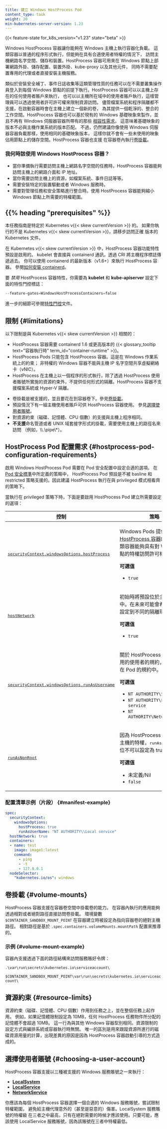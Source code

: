 ```yaml
---
title: 建立 Windows HostProcess Pod
content_type: task
weight: 20
min-kubernetes-server-version: 1.23
---
```


<!--
title: Create a Windows HostProcess Pod
content_type: task
weight: 20
min-kubernetes-server-version: 1.23
-->

<!-- overview -->

{{< feature-state for_k8s_version="v1.23" state="beta" >}}

<!--
Windows HostProcess containers enable you to run containerized
workloads on a Windows host. These containers operate as
normal processes but have access to the host network namespace,
storage, and devices when given the appropriate user privileges.
HostProcess containers can be used to deploy network plugins,
storage configurations, device plugins, kube-proxy, and other
components to Windows nodes without the need for dedicated proxies or
the direct installation of host services.
-->
Windows HostProcess 容器讓你能夠在 Windows 主機上執行容器化負載。
這類容器以普通的程序形式執行，但能夠在具有合適使用者特權的情況下，
訪問主機網路名字空間、儲存和裝置。HostProcess 容器可用來在 Windows
節點上部署網路外掛、儲存配置、裝置外掛、kube-proxy 以及其他元件，
同時不需要配置專用的代理或者直接安裝主機服務。

<!--
Administrative tasks such as installation of security patches, event
log collection, and more can be performed without requiring cluster operators to
log onto each Windows node. HostProcess containers can run as any user that is
available on the host or is in the domain of the host machine, allowing administrators
to restrict resource access through user permissions. While neither filesystem or process
isolation are supported, a new volume is created on the host upon starting the container
to give it a clean and consolidated workspace. HostProcess containers can also be built on
top of existing Windows base images and do not inherit the same
[compatibility requirements](https://docs.microsoft.com/virtualization/windowscontainers/deploy-containers/version-compatibility)
as Windows server containers, meaning that the version of the base images does not need
to match that of the host. It is, however, recommended that you use the same base image
version as your Windows Server container workloads to ensure you do not have any unused
images taking up space on the node. HostProcess containers also support
[volume mounts](#volume-mounts) within the container volume.
-->
類似於安裝安全補丁、事件日誌收集等這類管理性質的任務可以在不需要叢集操作員登入到每個
Windows 節點的前提下執行。HostProcess 容器可以以主機上存在的任何使用者賬戶來執行，
也可以以主機所在域中的使用者賬戶執行，這樣管理員可以透過使用者許可許可權來限制資源訪問。
儘管檔案系統和程序隔離都不支援，在啟動容器時會在主機上建立一個新的卷，
為其提供一個乾淨的、整合的工作空間。HostProcess 容器也可以基於現有的 Windows
基礎映象來製作，並且不再有 Windows 伺服器容器所帶有的那些
[相容性需求](https://docs.microsoft.com/virtualization/windowscontainers/deploy-containers/version-compatibility)，
這意味著基礎映象的版本不必與主機作業系統的版本匹配。
不過，仍然建議你像使用 Windows 伺服器容器負載那樣，使用相同的基礎映象版本，
這樣你就不會有一些未使用的映象佔用節點上的儲存空間。HostProcess 容器也支援
在容器卷內執行[卷掛載](#volume-mounts)。

<!--
### When should I use a Windows HostProcess container?

- When you need to perform tasks which require the networking namespace of the host.
HostProcess containers have access to the host's network interfaces and IP addresses.
- You need access to resources on the host such as the filesystem, event logs, etc.
- Installation of specific device drivers or Windows services.
- Consolidation of administrative tasks and security policies. This reduces the degree of
privileges needed by Windows nodes.
-->
### 我何時該使用 Windows HostProcess 容器？

- 當你準備執行需要訪問主機上網路名字空間的任務時，HostProcess
  容器能夠訪問主機上的網路介面和 IP 地址。
- 當你需要訪問主機上的資源，如檔案系統、事件日誌等等。
- 需要安裝特定的裝置驅動或者 Windows 服務時。
- 需要對管理任務和安全策略進行整合時。使用 HostProcess 容器能夠縮小 Windows
  節點上所需要的特權範圍。

## {{% heading "prerequisites" %}}

<!-- change this when graduating to stable -->

<!--
This task guide is specific to Kubernetes v{{< skew currentVersion >}}.
If you are not running Kubernetes v{{< skew currentVersion >}}, check the documentation for
that version of Kubernetes.

In Kubernetes {{< skew currentVersion >}}, the HostProcess container feature is enabled by default. The kubelet will
communicate with containerd directly by passing the hostprocess flag via CRI. You can use the
latest version of containerd (v1.6+) to run HostProcess containers.
[How to install containerd.](/docs/setup/production-environment/container-runtimes/#containerd)
-->
本任務指南是特定於 Kubernetes v{{< skew currentVersion >}} 的。
如果你執行的不是 Kubernetes v{{< skew currentVersion >}}，請移步訪問正確
版本的 Kubernetes 文件。

在 Kubernetes v{{< skew currentVersion >}} 中，HostProcess 容器功能特性預設是啟用的。
kubelet 會直接與 containerd 通訊，透過 CRI 將主機程序標誌傳遞過去。
你可以使用 containerd 的最新版本（v1.6+）來執行 HostProcess 容器。
參閱[如何安裝 containerd](/zh-cn/docs/setup/production-environment/container-runtimes/#containerd)。

<!--
To *disable* HostProcess containers you need to pass the following feature gate flag to the
**kubelet** and **kube-apiserver**:
-->
要 *禁用* HostProcess 容器特性，你需要為 **kubelet** 和 **kube-apiserver**
設定下面的特性門控標誌：

```powershell
--feature-gates=WindowsHostProcessContainers=false
```

<!--
See [Features Gates](/docs/reference/command-line-tools-reference/feature-gates/#overview)
documentation for more details.
-->
進一步的細節可參閱[特性門控](/zh-cn/docs/reference/command-line-tools-reference/feature-gates/#overview)文件。

<!--
## Limitations

These limitations are relevant for Kubernetes v{{< skew currentVersion >}}:
-->
## 限制   {#limitations}

以下限制是與 Kubernetes v{{< skew currentVersion >}} 相關的：

<!--
- HostProcess containers require containerd 1.6 or higher
  {{< glossary_tooltip text="container runtime" term_id="container-runtime" >}}.
- HostProcess pods can only contain HostProcess containers. This is a current limitation
  of the Windows OS; non-privileged Windows containers cannot share a vNIC with the host IP namespace.
- HostProcess containers run as a process on the host and do not have any degree of
  isolation other than resource constraints imposed on the HostProcess user account. Neither
  filesystem or Hyper-V isolation are supported for HostProcess containers.
-->
- HostProcess 容器需要 containerd 1.6 或更高版本的
  {{< glossary_tooltip text="容器執行時" term_id="container-runtime" >}}。
- HostProcess Pods 只能包含 HostProcess 容器。這是在 Windows 作業系統上的約束；
  非特權的 Windows 容器不能與主機 IP 名字空間共享虛擬網絡卡（vNIC）。 
- HostProcess 在主機上以一個程序的形式執行，除了透過 HostProcess
  使用者賬號所實施的資源約束外，不提供任何形式的隔離。HostProcess 容器不支援檔案系統或
  Hyper-V 隔離。
<!--
- Volume mounts are supported and are mounted under the container volume. See
  [Volume Mounts](#volume-mounts)
- A limited set of host user accounts are available for HostProcess containers by default.
  See [Choosing a User Account](#choosing-a-user-account).
- Resource limits (disk, memory, cpu count) are supported in the same fashion as processes
  on the host.
- Both Named pipe mounts and Unix domain sockets are **not** supported and should instead
  be accessed via their path on the host (e.g. \\\\.\\pipe\\\*)
-->
- 卷掛載是被支援的，並且要花在到容器卷下。參見[卷掛載](#volume-mounts)。
- 預設情況下有一組主機使用者賬戶可供 HostProcess 容器使用。
  參見[選擇使用者賬號](#choosing-a-user-account)。
- 對資源約束（磁碟、記憶體、CPU 個數）的支援與主機上程序相同。
- **不支援**命名管道或者 UNIX 域套接字形式的掛載，需要使用主機上的路徑名來訪問
  （例如，\\\\.\\pipe\\\*）。
  
<!--
## HostProcess Pod configuration requirements
-->
## HostProcess Pod 配置需求   {#hostprocess-pod-configuration-requirements}

<!--
Enabling a Windows HostProcess pod requires setting the right configurations in the pod security
configuration. Of the policies defined in the [Pod Security Standards](/docs/concepts/security/pod-security-standards)
HostProcess pods are disallowed by the baseline and restricted policies. It is therefore recommended
that HostProcess pods run in alignment with the privileged profile.

When running under the privileged policy, here are
the configurations which need to be set to enable the creation of a HostProcess pod:
-->
啟用 Windows HostProcess Pod 需要在 Pod 安全配置中設定合適的選項。
在 [Pod
安全標準](/zh-cn/docs/concepts/security/pod-security-standards)中所定義的策略中，
HostProcess Pod 預設是不被 basline 和 restricted 策略支援的。因此建議
HostProcess 執行在與 privileged 模式相看齊的策略下。

當執行在 privileged 策略下時，下面是要啟用 HostProcess Pod 建立所需要設定的選項：

<table>
  <caption style="display: none"><!--Privileged policy specification-->privileged 策略規約</caption>
  <thead>
    <tr>
      <th><!--Control-->控制</th>
      <th><!--Policy-->策略</th>
    </tr>
  </thead>
  <tbody>
    <tr>
      <td style="white-space: nowrap"><a href="/zh-cn/docs/concepts/security/pod-security-standards"><tt>securityContext.windowsOptions.hostProcess</tt></a></td>
      <td>
        <p><!--Windows pods offer the ability to run <a href="/docs/tasks/configure-pod-container/create-hostprocess-pod">
        HostProcess containers</a> which enables privileged access to the Windows node.-->
        Windows Pods 提供執行<a href="/zh-cn/docs/tasks/configure-pod-container/create-hostprocess-pod">
        HostProcess 容器</a>的能力，這類容器能夠具有對 Windows 節點的特權訪問許可權。</p>
        <p><strong><!--Allowed Values-->可選值</strong></p>
        <ul>
          <li><code>true</code></li>
        </ul>
      </td>
    </tr>
    <tr>
      <td style="white-space: nowrap"><a href="/zh-cn/docs/concepts/security/pod-security-standards"><tt>hostNetwork</tt></a></td>
      <td>
        <p><!--Will be in host network by default initially. Support
        to set network to a different compartment may be desirable in
        the future.-->
        初始時將預設位於主機網路中。在未來可能會希望將網路設定到不同的隔離環境中。
        </p>
        <p><strong><!--Allowed Values-->可選值</strong></p>
        <ul>
          <li><code>true</code></li>
        </ul>
      </td>
    </tr>
    <tr>
      <td style="white-space: nowrap"><a href="/zh-cn/docs/tasks/configure-pod-container/configure-runasusername/"><tt>securityContext.windowsOptions.runAsUsername</tt></a></td>
      <td>
        <p><!--Specification of which user the HostProcess container should run as is required for the pod spec.-->
        關於 HostProcess 容器所要使用的使用者的規約，需要設定在 Pod 的規約中。
        </p>
        <p><strong><!--Allowed Values-->可選值</strong></p>
        <ul>
          <li><code>NT AUTHORITY\SYSTEM</code></li>
          <li><code>NT AUTHORITY\Local service</code></li>
          <li><code>NT AUTHORITY\NetworkService</code></li>
        </ul>
      </td>
    </tr>
    <tr>
      <td style="white-space: nowrap"><a href="/zh-cn/docs/concepts/security/pod-security-standards"><tt>runAsNonRoot</tt></a></td>
      <td>
        <p><!--Because HostProcess containers have privileged access to the host, the <tt>runAsNonRoot</tt> field cannot be set to true.-->
        因為 HostProcess 容器有訪問主機的特權，<tt>runAsNonRoot</tt> 欄位不可以設定為 true。
        </p>
        <p><strong><!--Allowed Values-->可選值</strong></p>
        <ul>
          <li><!--Undefined/Nil-->未定義/Nil</li>
          <li><code>false</code></li>
        </ul>
      </td>
    </tr>
  </tbody>
</table>

<!--
### Example manifest (excerpt) {#manifest-example}
-->
### 配置清單示例（片段）   {#manifest-example}

```yaml
spec:
  securityContext:
    windowsOptions:
      hostProcess: true
      runAsUserName: "NT AUTHORITY\\Local service"
  hostNetwork: true
  containers:
  - name: test
    image: image1:latest
    command:
      - ping
      - -t
      - 127.0.0.1
  nodeSelector:
    "kubernetes.io/os": windows
```

<!--
## Volume mounts

HostProcess containers support the ability to mount volumes within the container volume space.
Applications running inside the container can access volume mounts directly via relative or
absolute paths. An environment variable `$CONTAINER_SANDBOX_MOUNT_POINT` is set upon container
creation and provides the absolute host path to the container volume. Relative paths are based
upon the `.spec.containers.volumeMounts.mountPath` configuration.
-->
## 卷掛載    {#volume-mounts}

HostProcess 容器支援在容器卷空間中掛載卷的能力。
在容器內執行的應用能夠透過相對或者絕對路徑直接訪問卷掛載。
環境變數 `$CONTAINER_SANDBOX_MOUNT_POINT` 在容器建立時被設定為指向容器卷的絕對主機路徑。
相對路徑是基於 `.spec.containers.volumeMounts.mountPath` 配置來推導的。

<!--
### Example {#volume-mount-example}

To access service account tokens the following path structures are supported within the container:
-->
### 示例    {#volume-mount-example}

容器內支援透過下面的路徑結構來訪問服務賬好令牌：

`.\var\run\secrets\kubernetes.io\serviceaccount\`

`$CONTAINER_SANDBOX_MOUNT_POINT\var\run\secrets\kubernetes.io\serviceaccount\`

<!--
## Resource limits

Resource limits (disk, memory, cpu count) are applied to the job and are job wide.
For example, with a limit of 10MB set, the memory allocated for any HostProcess job object
will be capped at 10MB. This is the same behavior as other Windows container types.
These limits would be specified the same way they are currently for whatever orchestrator
or runtime is being used. The only difference is in the disk resource usage calculation
used for resource tracking due to the difference in how HostProcess containers are bootstrapped.
-->
## 資源約束    {#resource-limits}

資源約束（磁碟、記憶體、CPU 個數）作用到任務之上，並在整個任務上起作用。
例如，如果記憶體限制設定為 10MB，任何 HostProcess 任務物件所分配的記憶體不會超過 10MB。
這一行為與其他 Windows 容器型別相同。資源限制的設定方式與編排系統或容器執行時無關。
唯一的區別是用來跟蹤資源所進行的磁碟資源用量的計算，出現差異的原因是因為
HostProcess 容器啟動引導的方式造成的。

<!--
## Choosing a user account

HostProcess containers support the ability to run as one of three supported Windows service accounts:
-->
## 選擇使用者賬號  {#choosing-a-user-account}

HostProcess 容器支援以三種被支援的 Windows 服務賬號之一來執行：

- **[LocalSystem](https://docs.microsoft.com/windows/win32/services/localsystem-account)**
- **[LocalService](https://docs.microsoft.com/windows/win32/services/localservice-account)**
- **[NetworkService](https://docs.microsoft.com/windows/win32/services/networkservice-account)**

<!--
You should select an appropriate Windows service account for each HostProcess
container, aiming to limit the degree of privileges so as to avoid accidental (or even
malicious) damage to the host. The LocalSystem service account has the highest level
of privilege of the three and should be used only if absolutely necessary. Where possible,
use the LocalService service account as it is the least privileged of the three options.
-->
你應該為每個 HostProcess 容器選擇一個合適的 Windows 服務賬號，嘗試限制特權範圍，
避免給主機代理意外的（甚至是惡意的）傷害。LocalSystem 服務賬號的特權級
在三者之中最高，只有在絕對需要的時候才應該使用。只要可能，應該使用
LocalService 服務賬號，因為該賬號在三者中特權最低。

